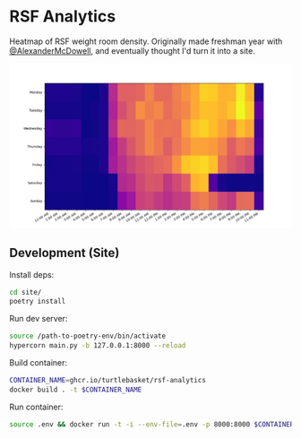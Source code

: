 # RSF Analytics

Heatmap of RSF weight room density. Originally made freshman year with [@AlexanderMcDowell](https://github.com/AlexanderMcDowell), and eventually thought I'd turn it into a site.

![](img/demo.png)

## Development (Site)

Install deps:

```bash
cd site/
poetry install
```

Run dev server:

```bash
source /path-to-poetry-env/bin/activate
hypercorn main.py -b 127.0.0.1:8000 --reload
```

Build container:

```bash
CONTAINER_NAME=ghcr.io/turtlebasket/rsf-analytics
docker build . -t $CONTAINER_NAME
```

Run container:

```bash
source .env && docker run -t -i --env-file=.env -p 8000:8000 $CONTAINER_NAME:latest
```
